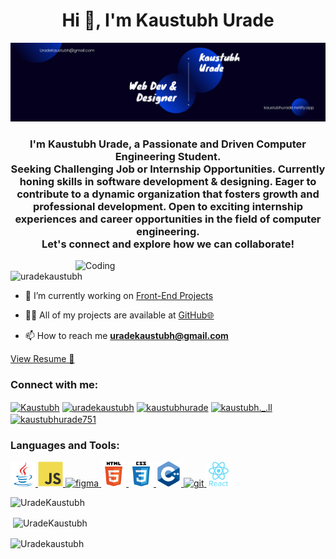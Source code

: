 <h1 align="center">Hi 👋, I'm Kaustubh Urade</h1>
<div align="center"> <img src="https://github.com/UradeKaustubh/UradeKaustubh/blob/main/Banner.png"> </div>
<h3 align="center">I'm Kaustubh Urade, a Passionate and Driven Computer Engineering Student. <br>Seeking Challenging Job or Internship Opportunities. Currently honing skills in software development & designing. Eager to contribute to a dynamic organization that fosters growth and professional development. Open to exciting internship experiences and career opportunities in the field of computer engineering.<br>Let's connect and explore how we can collaborate!</h3>
<img align="right" alt="Coding" width="400" src="https://images.prismic.io/noomo-website/7205f315-459b-4e19-9d63-820b20cc1a01_how-to-create-hot-animations-for-any-interface-1.gif?auto=compress,format">

<p align="left"> <img src="https://komarev.com/ghpvc/?username=uradekaustubh&label=Profile%20views&color=0e75b6&style=flat" alt="uradekaustubh" /> </p>

- 🔭 I’m currently working on [Front-End Projects](https://kaustubhurade.netlify.app)

- 👨‍💻 All of my projects are available at [GitHub🌐](https://github.com/UradeKaustubh)

- 📫 How to reach me **uradekaustubh@gmail.com**

<a href="Kaustubh Urade Resume.pdf" download>View Resume 📑</a>

<h3 align="left">Connect with me:</h3>
<p align="left">
<a href="https://kaustubhurade.netlify.app" target="blank"><img align="center" src="https://raw.githubusercontent.com/rahuldkjain/github-profile-readme-generator/master/src/images/icons/Social/dribbble.svg" alt="Kaustubh" height="30" width="40" /></a>
<a href="https://twitter.com/uradekaustubh" target="blank"><img align="center" src="https://raw.githubusercontent.com/rahuldkjain/github-profile-readme-generator/master/src/images/icons/Social/twitter.svg" alt="uradekaustubh" height="30" width="40" /></a>
<a href="https://linkedin.com/in/kaustubhurade" target="blank"><img align="center" src="https://raw.githubusercontent.com/rahuldkjain/github-profile-readme-generator/master/src/images/icons/Social/linked-in-alt.svg" alt="kaustubhurade" height="30" width="40" /></a>
<a href="https://instagram.com/kaustubh._.ll" target="blank"><img align="center" src="https://raw.githubusercontent.com/rahuldkjain/github-profile-readme-generator/master/src/images/icons/Social/instagram.svg" alt="kaustubh._.ll" height="30" width="40" /></a>
<a href="https://www.hackerrank.com/kaustubhurade751" target="blank"><img align="center" src="https://raw.githubusercontent.com/rahuldkjain/github-profile-readme-generator/master/src/images/icons/Social/hackerrank.svg" alt="kaustubhurade751" height="30" width="40" /></a>
</p>

<h3 align="left">Languages and Tools:</h3>
<p align="left"> <a href="https://www.java.com" target="_blank" rel="noreferrer"> <img src="https://raw.githubusercontent.com/devicons/devicon/master/icons/java/java-original.svg" alt="java" width="40" height="40"/> </a> <a href="https://developer.mozilla.org/en-US/docs/Web/JavaScript" target="_blank" rel="noreferrer"> <img src="https://raw.githubusercontent.com/devicons/devicon/master/icons/javascript/javascript-original.svg" alt="javascript" width="40" height="40"/> </a> <a href="https://www.figma.com/" target="_blank" rel="noreferrer"> <img src="https://www.vectorlogo.zone/logos/figma/figma-icon.svg" alt="figma" width="40" height="40"/> </a> <a href="https://www.w3.org/html/" target="_blank" rel="noreferrer"> <img src="https://raw.githubusercontent.com/devicons/devicon/master/icons/html5/html5-original-wordmark.svg" alt="html5" width="40" height="40"/> </a><a href="https://www.w3schools.com/css/" target="_blank" rel="noreferrer"> <img src="https://raw.githubusercontent.com/devicons/devicon/master/icons/css3/css3-original-wordmark.svg" alt="css3" width="40" height="40"/> </a><a href="https://www.w3schools.com/cpp/" target="_blank" rel="noreferrer"> <img src="https://raw.githubusercontent.com/devicons/devicon/master/icons/cplusplus/cplusplus-original.svg" alt="cplusplus" width="40" height="40"/> </a> <a href="https://git-scm.com/" target="_blank" rel="noreferrer"> <img src="https://www.vectorlogo.zone/logos/git-scm/git-scm-icon.svg" alt="git" width="40" height="40"/> </a>   <a href="https://reactjs.org/" target="_blank" rel="noreferrer"> <img src="https://raw.githubusercontent.com/devicons/devicon/master/icons/react/react-original-wordmark.svg" alt="react" width="40" height="40"/> </a> </p>


<p><img align="left" src="https://github-readme-stats.vercel.app/api/top-langs?username=UradeKaustubh&show_icons=true&locale=en&layout=compact" alt="UradeKaustubh" /></p>

<br><p>&nbsp;<img align="center" src="https://github-readme-stats.vercel.app/api?username=UradeKaustubh&show_icons=true&locale=en" alt="UradeKaustubh" /></p>

<p><img align="center" src="https://github-readme-streak-stats.herokuapp.com/?user=UradeKaustubh&" alt="Uradekaustubh" /></p>

